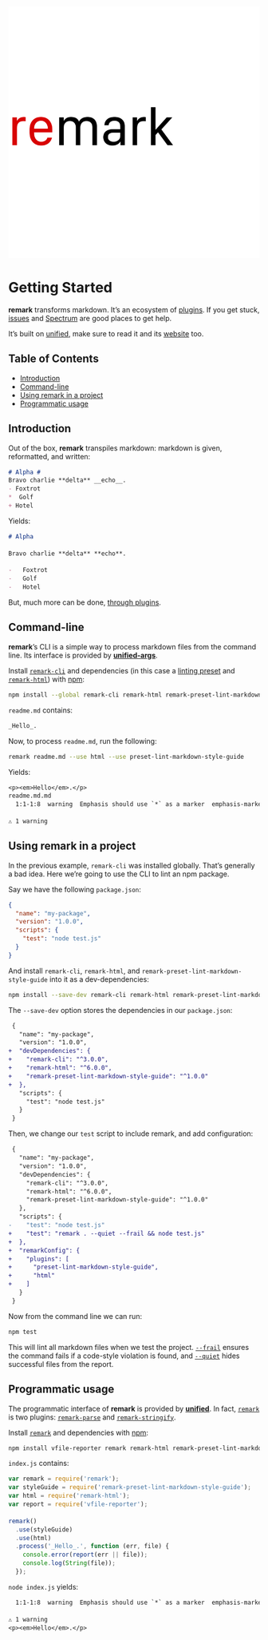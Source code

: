 ![remark][logo]

# Getting Started

**remark** transforms markdown.  It’s an ecosystem of [plugins][].
If you get stuck, [issues][] and [Spectrum][] are good places to get help.

It’s built on [unified][], make sure to read it and its [website][] too.

## Table of Contents

*   [Introduction](#introduction)
*   [Command-line](#command-line)
*   [Using remark in a project](#using-remark-in-a-project)
*   [Programmatic usage](#programmatic-usage)

## Introduction

Out of the box, **remark** transpiles markdown: markdown is given, reformatted,
and written:

```md
# Alpha #
Bravo charlie **delta** __echo__.
- Foxtrot
*  Golf
+ Hotel
```

Yields:

```md
# Alpha

Bravo charlie **delta** **echo**.

-   Foxtrot
-   Golf
-   Hotel
```

But, much more can be done, [through plugins][plugins].

## Command-line

**remark**’s CLI is a simple way to process markdown files from the
command line.  Its interface is provided by [**unified-args**][unified-args].

Install [`remark-cli`][cli] and dependencies (in this case a [linting
preset][preset] and [`remark-html`][html]) with [npm][]:

```sh
npm install --global remark-cli remark-html remark-preset-lint-markdown-style-guide
```

`readme.md` contains:

```md
_Hello_.
```

Now, to process `readme.md`, run the following:

```sh
remark readme.md --use html --use preset-lint-markdown-style-guide
```

Yields:

```txt
<p><em>Hello</em>.</p>
readme.md.md
  1:1-1:8  warning  Emphasis should use `*` as a marker  emphasis-marker  remark-lint

⚠ 1 warning
```

## Using remark in a project

In the previous example, `remark-cli` was installed globally.  That’s
generally a bad idea.  Here we’re going to use the CLI to lint
an npm package.

Say we have the following `package.json`:

```json
{
  "name": "my-package",
  "version": "1.0.0",
  "scripts": {
    "test": "node test.js"
  }
}
```

And install `remark-cli`, `remark-html`, and
`remark-preset-lint-markdown-style-guide` into it as a dev-dependencies:

```sh
npm install --save-dev remark-cli remark-html remark-preset-lint-markdown-style-guide
```

The `--save-dev` option stores the dependencies in our `package.json`:

```diff
 {
   "name": "my-package",
   "version": "1.0.0",
+  "devDependencies": {
+    "remark-cli": "^3.0.0",
+    "remark-html": "^6.0.0",
+    "remark-preset-lint-markdown-style-guide": "^1.0.0"
+  },
   "scripts": {
     "test": "node test.js"
   }
 }
```

Then, we change our `test` script to include remark, and add
configuration:

```diff
 {
   "name": "my-package",
   "version": "1.0.0",
   "devDependencies": {
     "remark-cli": "^3.0.0",
     "remark-html": "^6.0.0",
     "remark-preset-lint-markdown-style-guide": "^1.0.0"
   },
   "scripts": {
-    "test": "node test.js"
+    "test": "remark . --quiet --frail && node test.js"
+  },
+  "remarkConfig": {
+    "plugins": [
+      "preset-lint-markdown-style-guide",
+      "html"
+    ]
   }
 }
```

Now from the command line we can run:

```sh
npm test
```

This will lint all markdown files when we test the project.
[`--frail`][frail] ensures the command fails if a code-style violation
is found, and [`--quiet`][quiet] hides successful files from the report.

## Programmatic usage

The programmatic interface of **remark** is provided by
[**unified**][unified].  In fact, [`remark`][api] is two plugins:
[`remark-parse`][parse] and [`remark-stringify`][stringify].

Install [`remark`][api] and dependencies with [npm][]:

```sh
npm install vfile-reporter remark remark-html remark-preset-lint-markdown-style-guide
```

`index.js` contains:

```js
var remark = require('remark');
var styleGuide = require('remark-preset-lint-markdown-style-guide');
var html = require('remark-html');
var report = require('vfile-reporter');

remark()
  .use(styleGuide)
  .use(html)
  .process('_Hello_.', function (err, file) {
    console.error(report(err || file));
    console.log(String(file));
  });
```

`node index.js` yields:

```txt
  1:1-1:8  warning  Emphasis should use `*` as a marker  emphasis-marker  remark-lint

⚠ 1 warning
<p><em>Hello</em>.</p>
```

<!-- Definitions -->

[logo]: https://raw.githubusercontent.com/remarkjs/remark/4f6b3d7/logo.svg?sanitize=true

[issues]: https://github.com/remarkjs/remark/issues

[spectrum]: https://spectrum.chat/unified/remark

[npm]: https://docs.npmjs.com/cli/install

[api]: https://github.com/remarkjs/remark/tree/master/packages/remark

[cli]: https://github.com/remarkjs/remark/tree/master/packages/remark-cli

[plugins]: https://github.com/remarkjs/remark/tree/master/doc/plugins.md

[unified]: https://github.com/unifiedjs/unified

[website]: https://unifiedjs.github.io

[unified-args]: https://github.com/unifiedjs/unified-args

[frail]: https://github.com/unifiedjs/unified-args#--frail

[quiet]: https://github.com/unifiedjs/unified-args#--quiet

[parse]: https://github.com/remarkjs/remark/tree/master/packages/remark-parse

[stringify]: https://github.com/remarkjs/remark/tree/master/packages/remark-stringify

[preset]: https://github.com/remarkjs/remark-lint/tree/master/packages/remark-preset-lint-markdown-style-guide

[html]: https://github.com/remarkjs/remark-html
